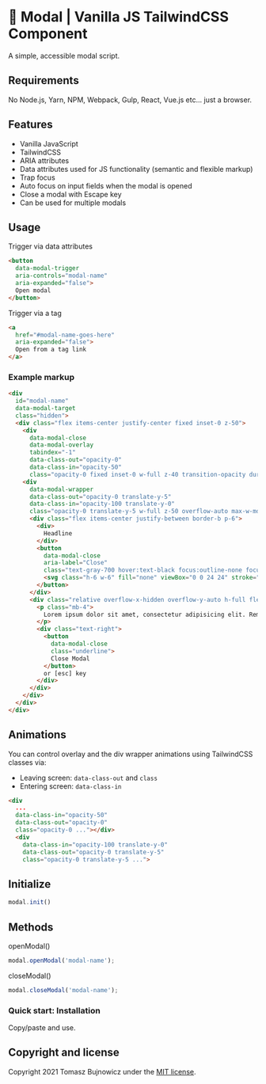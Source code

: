 # 🚀 Modal | Vanilla JS TailwindCSS Component

A simple, accessible modal script.

## Requirements
No Node.js, Yarn, NPM, Webpack, Gulp, React, Vue.js etc... just a browser.

## Features
- Vanilla JavaScript
- TailwindCSS
- ARIA attributes
- Data attributes used for JS functionality (semantic and flexible markup)
- Trap focus
- Auto focus on input fields when the modal is opened
- Close a modal with Escape key
- Can be used for multiple modals

## Usage

Trigger via data attributes
```html
<button
  data-modal-trigger
  aria-controls="modal-name"
  aria-expanded="false">
  Open modal
</button>
```

Trigger via a tag
```html
<a
  href="#modal-name-goes-here"
  aria-expanded="false">
  Open from a tag link
</a>
```

### Example markup
```html
<div
  id="modal-name"
  data-modal-target
  class="hidden">
  <div class="flex items-center justify-center fixed inset-0 z-50">
    <div
      data-modal-close
      data-modal-overlay
      tabindex="-1"
      data-class-out="opacity-0"
      data-class-in="opacity-50"
      class="opacity-0 fixed inset-0 w-full z-40 transition-opacity duration-300 bg-black select-none"></div>
    <div
      data-modal-wrapper
      data-class-out="opacity-0 translate-y-5"
      data-class-in="opacity-100 translate-y-0"
      class="opacity-0 translate-y-5 w-full z-50 overflow-auto max-w-md max-h-screen scrolling-touch transition-all duration-300 bg-white flex flex-col transform shadow-xl rounded-md m-5">
      <div class="flex items-center justify-between border-b p-6">
        <div>
          Headline
        </div>
        <button
          data-modal-close
          aria-label="Close"
          class="text-gray-700 hover:text-black focus:outline-none focus:text-black transition ease-in-out duration-150 ml-auto">
          <svg class="h-6 w-6" fill="none" viewBox="0 0 24 24" stroke="currentColor"><path stroke-linecap="round" stroke-linejoin="round" stroke-width="2" d="M6 18L18 6M6 6l12 12" /></svg>
        </button>
      </div>
      <div class="relative overflow-x-hidden overflow-y-auto h-full flex-grow p-5">
        <p class="mb-4">
          Lorem ipsum dolor sit amet, consectetur adipisicing elit. Rem in aliquid nulla, sed veritatis, officiis ea aut natus quas voluptates perferendis ratione modi ab qui omnis cum labore alias eos.
        </p>
        <div class="text-right">
          <button
            data-modal-close
            class="underline">
            Close Modal
          </button>
          or [esc] key
        </div>
      </div>
    </div>
  </div>
</div>
```

## Animations
You can control overlay and the div wrapper animations using TailwindCSS classes via:

- Leaving screen: `data-class-out` and `class`
- Entering screen: `data-class-in`

```html
<div
  ...
  data-class-in="opacity-50"
  data-class-out="opacity-0"
  class="opacity-0 ..."></div>
  <div
    data-class-in="opacity-100 translate-y-0"
    data-class-out="opacity-0 translate-y-5"
    class="opacity-0 translate-y-5 ...">

```

## Initialize
```javascript
modal.init()
```

## Methods

openModal()
```javascript
modal.openModal('modal-name');
```

closeModal()
```javascript
modal.closeModal('modal-name');
```

### Quick start: Installation
Copy/paste and use.

## Copyright and license
Copyright 2021 Tomasz Bujnowicz under the [MIT license](http://opensource.org/licenses/MIT).
